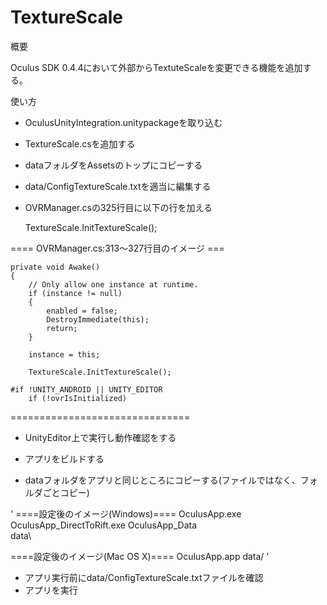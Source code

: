 # TextureScale

概要

Oculus SDK 0.4.4において外部からTextuteScaleを変更できる機能を追加する。

使い方

* OculusUnityIntegration.unitypackageを取り込む
* TextureScale.csを追加する
* dataフォルダをAssetsのトップにコピーする
* data/ConfigTextureScale.txtを適当に編集する
* OVRManager.csの325行目に以下の行を加える

    TextureScale.InitTextureScale();

==== OVRManager.cs:313～327行目のイメージ ===

	private void Awake()
	{
		// Only allow one instance at runtime.
		if (instance != null)
		{
			enabled = false;
			DestroyImmediate(this);
			return;
		}

		instance = this;

        TextureScale.InitTextureScale();

    #if !UNITY_ANDROID || UNITY_EDITOR
        if (!ovrIsInitialized)

===============================

* UnityEditor上で実行し動作確認をする

* アプリをビルドする
* dataフォルダをアプリと同じところにコピーする(ファイルではなく、フォルダごとコピー)

'
====設定後のイメージ(Windows)====
    OculusApp.exe
    OculusApp_DirectToRift.exe
    OculusApp_Data\
    data\

====設定後のイメージ(Mac OS X)====
    OculusApp.app
    data/
'

* アプリ実行前にdata/ConfigTextureScale.txtファイルを確認
* アプリを実行
